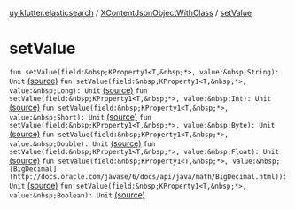 [uy.klutter.elasticsearch](../index.md) / [XContentJsonObjectWithClass](index.md) / [setValue](.)


# setValue
`fun setValue(field:&nbsp;KProperty1<T,&nbsp;*>, value:&nbsp;String): Unit` [(source)](https://github.com/kohesive/klutter/blob/master/elasticsearch-jdk7/src/main/kotlin/uy/klutter/elasticsearch/XContent.kt#L42)
`fun setValue(field:&nbsp;KProperty1<T,&nbsp;*>, value:&nbsp;Long): Unit` [(source)](https://github.com/kohesive/klutter/blob/master/elasticsearch-jdk7/src/main/kotlin/uy/klutter/elasticsearch/XContent.kt#L43)
`fun setValue(field:&nbsp;KProperty1<T,&nbsp;*>, value:&nbsp;Int): Unit` [(source)](https://github.com/kohesive/klutter/blob/master/elasticsearch-jdk7/src/main/kotlin/uy/klutter/elasticsearch/XContent.kt#L44)
`fun setValue(field:&nbsp;KProperty1<T,&nbsp;*>, value:&nbsp;Short): Unit` [(source)](https://github.com/kohesive/klutter/blob/master/elasticsearch-jdk7/src/main/kotlin/uy/klutter/elasticsearch/XContent.kt#L45)
`fun setValue(field:&nbsp;KProperty1<T,&nbsp;*>, value:&nbsp;Byte): Unit` [(source)](https://github.com/kohesive/klutter/blob/master/elasticsearch-jdk7/src/main/kotlin/uy/klutter/elasticsearch/XContent.kt#L46)
`fun setValue(field:&nbsp;KProperty1<T,&nbsp;*>, value:&nbsp;Double): Unit` [(source)](https://github.com/kohesive/klutter/blob/master/elasticsearch-jdk7/src/main/kotlin/uy/klutter/elasticsearch/XContent.kt#L47)
`fun setValue(field:&nbsp;KProperty1<T,&nbsp;*>, value:&nbsp;Float): Unit` [(source)](https://github.com/kohesive/klutter/blob/master/elasticsearch-jdk7/src/main/kotlin/uy/klutter/elasticsearch/XContent.kt#L48)
`fun setValue(field:&nbsp;KProperty1<T,&nbsp;*>, value:&nbsp;[BigDecimal](http://docs.oracle.com/javase/6/docs/api/java/math/BigDecimal.html)): Unit` [(source)](https://github.com/kohesive/klutter/blob/master/elasticsearch-jdk7/src/main/kotlin/uy/klutter/elasticsearch/XContent.kt#L49)
`fun setValue(field:&nbsp;KProperty1<T,&nbsp;*>, value:&nbsp;Boolean): Unit` [(source)](https://github.com/kohesive/klutter/blob/master/elasticsearch-jdk7/src/main/kotlin/uy/klutter/elasticsearch/XContent.kt#L50)


